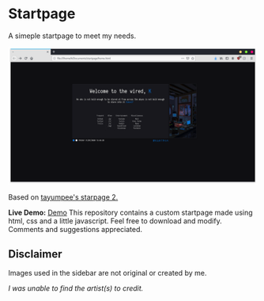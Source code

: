 Startpage
========

A simeple startpage to meet my needs.

![alt tag](Home.png "Startpage preview")

Based on [tayumpee's starpage 2.](//github.com/tayumpee/start_page2_firefox_and_chrome)

**Live Demo:** [Demo](http://gokoururi.github.io/homepage/)
This repository contains a custom startpage made using html, css and a little javascript. Feel free to download and modify. 
Comments and suggestions appreciated.


Disclaimer
----
Images used in the sidebar are not original or created by me.

*I was unable to find the artist(s) to credit.*
